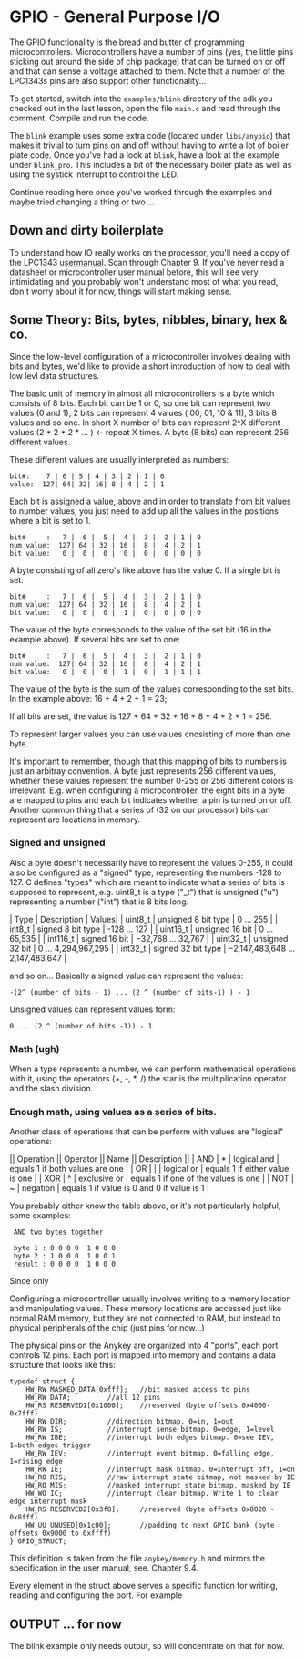 # GPIO - General Purpose I/O

The GPIO functionality is the bread and butter of programming
microcontrollers. Microcontrollers have a number of pins (yes, the
little pins sticking out around the side of chip package) that can be
turned on or off and that can sense a voltage attached to them. Note
that a number of the LPC1343s pins are also support other
functionality...

To get started, switch into the `examples/blink` directory of the sdk
you checked out in the last lesson, open the file `main.c` and read
through the comment. Compile and run the code.

The `blink` example uses some extra code (located under `libs/anypio`)
that makes it trivial to turn pins on and off without having to write a
lot of boiler plate code. Once you've had a look at `blink`, have a look
at the example under `blink_pro`. This includes a bit of the necessary
boiler plate as well as using the systick interrupt to control the LED.

Continue reading here once you've worked through the examples and maybe
tried changing a thing or two ...

## Down and dirty boilerplate

To understand how IO really works on the processor, you'll need a copy
of the LPC1343
[usermanual](http://www.nxp.com/documents/user_manual/UM10375.pdf). Scan
through Chapter 9. If you've never read a datasheet or microcontroller
user manual before, this will see very intimidating and you probably
won't understand most of what you read, don't worry about it for now,
things will start making sense.

## Some Theory: Bits, bytes, nibbles, binary, hex & co.

Since the low-level configuration of a microcontroller involves dealing
with bits and bytes, we'd like to provide a short introduction of how to
deal with low levl data structures.

The basic unit of memory in almost all microcontrollers is a byte which
consists of 8 bits. Each bit can be 1 or 0, so one bit can represent two
values (0 and 1), 2 bits can represent 4 values ( 00, 01, 10 & 11), 3
bits 8 values and so one. In short X number of bits can represent 2^X
different values (2 * 2 * 2 * ... ) <- repeat X times. A byte (8 bits)
can represent 256 different values.

These different values are usually interpreted as numbers:

    bit#:    7 | 6 | 5 | 4 | 3 | 2 | 1 | 0
    value:  127| 64| 32| 16| 8 | 4 | 2 | 1

Each bit is assigned a value, above and in order to translate from bit
values to number values, you just need to add up all the values in the
positions where a bit is set to 1.
    

    bit#     :   7 |  6 |  5 |  4 |  3 |  2 | 1 | 0
    num value:  127| 64 | 32 | 16 |  8 |  4 | 2 | 1
    bit value:   0 |  0 |  0 |  0 |  0 |  0 | 0 | 0

A byte consisting of all zero's like above has the value 0. If a single
bit is set:

    bit#     :   7 |  6 |  5 |  4 |  3 |  2 | 1 | 0
    num value:  127| 64 | 32 | 16 |  8 |  4 | 2 | 1
    bit value:   0 |  0 |  0 |  1 |  0 |  0 | 0 | 0

The value of the byte corresponds to the value of the set bit (16 in the
example above). If several bits are set to one:


    bit#     :   7 |  6 |  5 |  4 |  3 |  2 | 1 | 0
    num value:  127| 64 | 32 | 16 |  8 |  4 | 2 | 1
    bit value:   0 |  0 |  0 |  1 |  0 |  1 | 1 | 1

The value of the byte is the sum of the values corresponding to the set
bits. In the example above: 16 + 4 + 2 + 1 = 23;

If all bits are set, the value is 127 + 64 + 32 + 16 + 8 + 4 + 2 + 1 =
256.

To represent larger values you can use values cnosisting of more than
one byte.

It's important to remember, though that this mapping of bits to numbers
is just an arbitray convention. A byte just represents 256 different
values, whether these values represent the number 0-255 or 256 different
colors is irrelevant. E.g. when configuring a microcontroller, the eight
bits in a byte are mapped to pins and each bit indicates whether a pin
is turned on or off. Another common thing that a series of (32 on our
processor) bits can represent are locations in memory.

### Signed and unsigned

Also a byte doesn't necessarily have to represent
the values 0-255, it could also be configured as a "signed" type,
representing the numbers -128 to 127. C defines "types" which are meant
to indicate what a series of bits is supposed to represent, e.g. uint8_t
is a type ("_t") that is unsigned ("u") representing a number ("int")
that is 8 bits long.

| Type      | Description         | Values|
| uint8_t   | unsigned 8 bit type | 0 ... 255  |
|  int8_t   | signed 8 bit type   | -128 ... 127 |
| uint16_t  | unsigned 16 bit     | 0 ... 65,535  |
|  int116_t | signed 16 bit       | −32,768 ... 32,767 |
| uint32_t  | unsigned 32 bit     | 0 ... 4,294,967,295 |
|  int32_t  | signed 32 bit type  |  −2,147,483,648 ... 2,147,483,647 |

and so on... Basically a signed value can represent the values:

    -(2^ (number of bits - 1) ... (2 ^ (number of bits-1) ) - 1

Unsigned values can represent values form:

    0 ... (2 ^ (number of bits -1)) - 1


### Math (ugh)

When a type represents a number, we can perform mathematical operations
with it, using the operators (+, -, *, /) the star is the multiplication
operator and the slash division.

### Enough math, using values as a series of bits.

Another class of operations that can be perform with values are
"logical" operations:

|| Operation ||  Operator || Name     || Description ||
|  AND       |  * | logical and  | equals 1 if both values are one |
|  OR        |  \| | logical or   | equals 1 if either value is one |
|  XOR       |  ^ | exclusive or | equals 1 if one of the values is one |
|  NOT       |  ~ | negation     | equals 1 if value is 0 and 0 if value is 1 |

You probably either know the table above, or it's not particularly
helpful, some examples:

     AND two bytes together

     byte 1 : 0 0 0 0  1 0 0 0
     byte 2 : 1 0 0 0  1 0 0 1
     result : 0 0 0 0  1 0 0 0

Since only



Configuring a microcontroller usually involves writing to a memory
location and manipulating values. These memory locations are accessed
just like normal RAM memory, but they are not connected to RAM, but
instead to physical peripherals of the chip (just pins for now...)

The physical pins on the Anykey are organized into 4 "ports", each port
controls 12 pins. Each port is mapped into memory and contains a data
structure that looks like this:

    typedef struct {
    	HW_RW MASKED_DATA[0xfff];	//bit masked access to pins
    	HW_RW DATA;			//all 12 pins
    	HW_RS RESERVED1[0x1000];	//reserved (byte offsets 0x4000-0x7fff)
    	HW_RW DIR;			//direction bitmap. 0=in, 1=out
    	HW_RW IS;			//interrupt sense bitmap. 0=edge, 1=level
    	HW_RW IBE;			//interrupt both edges bitmap. 0=see IEV, 1=both edges trigger
    	HW_RW IEV;			//interrupt event bitmap. 0=falling edge, 1=rising edge
    	HW_RW IE;			//interrupt mask bitmap. 0=interrupt off, 1=on
    	HW_RO RIS;			//raw interrupt state bitmap, not masked by IE
    	HW_RO MIS;			//masked interrupt state bitmap, masked by IE
    	HW_WO IC;			//interrupt clear bitmap. Write 1 to clear edge interrupt mask
    	HW_RS RESERVED2[0x3f8];		//reserved (byte offsets 0x8020 - 0x8fff)
    	HW_UU UNUSED[0x1c00];		//padding to next GPIO bank (byte offsets 0x9000 to 0xffff)
    } GPIO_STRUCT;

This definition is taken from the file `anykey/memory.h` and mirrors the
specification in the user manual, see. Chapter 9.4. 

Every element in the struct above serves a specific function for
writing, reading and configuring the port. For example


## OUTPUT ... for now

The blink example only needs output, so will concentrate on that for
now.


